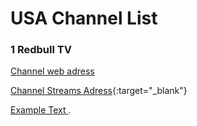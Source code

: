 # USA Channel List

### 1 Redbull TV
[Channel web adress](https://www.redbull.com/int-en/channels/best-of-red-bull-stream)
  
[Channel Streams Adress](https://rbmn-live.akamaized.net/hls/live/590964/BoRB-AT/master.m3u8){:target="_blank"}
  
<a href="https://example.com" target="_blank" rel="noopener"><span>Example Text</span> </a>.
